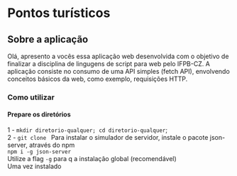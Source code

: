 # Pontos turísticos
## Sobre a aplicação
Olá, apresento a vocês essa aplicação web desenvolvida com o objetivo de finalizar a disciplina de lingugens de script para web pelo IFPB-CZ. A aplicação consiste no consumo de uma API simples (fetch API), envolvendo conceitos básicos da web, como exemplo, requisições HTTP.
### Como utilizar 
#### Prepare os diretórios
1 - `mkdir diretorio-qualquer; cd diretorio-qualquer`; <br>
2 - `git clone `
Para instalar o simulador de servidor, instale o pacote json-server, através do npm <br>
`npm i -g json-server` <br>
Utilize a flag `-g` para q a instalação global (recomendável) <br>
Uma vez instalado 
